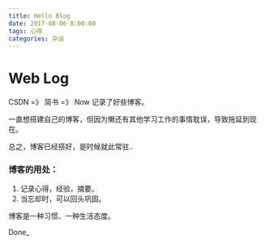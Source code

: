 ```yaml
---
title: Hello Blog
date: 2017-08-06 8:00:00
tags: 心得
categories: 杂谈
---
```


# Web Log


CSDN =》 简书 =》 Now
记录了好些博客。

一直想搭建自己的博客，但因为懒还有其他学习工作的事情耽误，导致拖延到现在。

总之，博客已经搭好，是时候就此常驻..

### 博客的用处：

1. 记录心得，经验，摘要。
2. 当忘却时，可以回头巩固。


博客是一种习惯、一种生活态度。

Done_
